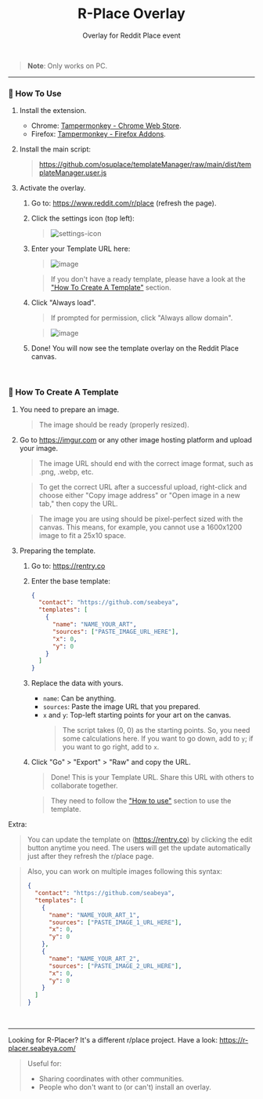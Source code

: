 <h1 align="center">R-Place Overlay</h1>

<p align="center">
  Overlay for Reddit Place event
<p>

<br>

> **Note**:
> Only works on PC.

---

### 🔷 How To Use

1. Install the extension.
   - Chrome: [Tampermonkey - Chrome Web Store](https://chrome.google.com/webstore/detail/tampermonkey/dhdgffkkebhmkfjojejmpbldmpobfkfo).
   - Firefox: [Tampermonkey - Firefox Addons](https://addons.mozilla.org/en-US/firefox/addon/tampermonkey/).
2. Install the main script:
   > https://github.com/osuplace/templateManager/raw/main/dist/templateManager.user.js
3. Activate the overlay.

   1. Go to: https://www.reddit.com/r/place (refresh the page).
   2. Click the settings icon (top left):
      > ![settings-icon](https://github.com/seabeya/r-place-overlay/assets/35802638/e0f2aa9a-268d-4933-b49b-670c0ccdc706)
   3. Enter your Template URL here:

      > ![image](https://github.com/seabeya/r-place-overlay/assets/35802638/2f34f7c7-d058-4101-b28b-7b9e9c2c38cb)

      > If you don't have a ready template, please have a look at the ["How To Create A Template"](#-how-to-create-a-template) section.

   4. Click "Always load".

      > If prompted for permission, click "Always allow domain".

      > ![image](https://github.com/seabeya/r-place-overlay/assets/35802638/ed806b67-882e-409d-8e9d-01b2d37c20c4)

   5. Done! You will now see the template overlay on the Reddit Place canvas.

<br>

### 🔷 How To Create A Template

1. You need to prepare an image.
   > The image should be ready (properly resized).
2. Go to https://imgur.com or any other image hosting platform and upload your image.

   > The image URL should end with the correct image format, such as .png, .webp, etc.

   > To get the correct URL after a successful upload, right-click and choose either "Copy image address" or "Open image in a new tab," then copy the URL.

   > The image you are using should be pixel-perfect sized with the canvas. This means, for example, you cannot use a 1600x1200 image to fit a 25x10 space.

3. Preparing the template.

   1. Go to: https://rentry.co
   2. Enter the base template:
      ```json
      {
        "contact": "https://github.com/seabeya",
        "templates": [
          {
            "name": "NAME_YOUR_ART",
            "sources": ["PASTE_IMAGE_URL_HERE"],
            "x": 0,
            "y": 0
          }
        ]
      }
      ```
   3. Replace the data with yours.
      - `name`: Can be anything.
      - `sources`: Paste the image URL that you prepared.
      - `x` and `y`: Top-left starting points for your art on the canvas.
        > The script takes (0, 0) as the starting points. So, you need some calculations here. If you want to go down, add to `y`; if you want to go right, add to `x`.
   4. Click "Go" > "Export" > "Raw" and copy the URL.

      > Done! This is your Template URL. Share this URL with others to collaborate together.

      > They need to follow the ["How to use"](#-how-to-use) section to use the template.

Extra:

> You can update the template on (https://rentry.co) by clicking the edit button anytime you need. The users will get the update automatically just after they refresh the r/place page.

> Also, you can work on multiple images following this syntax:
>
> ```json
> {
>   "contact": "https://github.com/seabeya",
>   "templates": [
>     {
>       "name": "NAME_YOUR_ART_1",
>       "sources": ["PASTE_IMAGE_1_URL_HERE"],
>       "x": 0,
>       "y": 0
>     },
>     {
>       "name": "NAME_YOUR_ART_2",
>       "sources": ["PASTE_IMAGE_2_URL_HERE"],
>       "x": 0,
>       "y": 0
>     }
>   ]
> }
> ```

<br>

---

Looking for R-Placer? It's a different r/place project. Have a look: https://r-placer.seabeya.com/

> Useful for:
>
> - Sharing coordinates with other communities.
> - People who don't want to (or can't) install an overlay.
